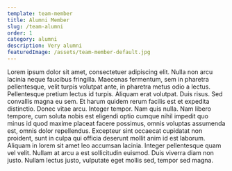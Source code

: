 ```yaml
---
template: team-member
title: Alumni Member
slug: /team-alumni
order: 1
category: alumni
description: Very alumni
featuredImage: /assets/team-member-default.jpg
---
```


Lorem ipsum dolor sit amet, consectetuer adipiscing elit. Nulla non arcu lacinia neque faucibus fringilla. Maecenas fermentum, sem in pharetra pellentesque, velit turpis volutpat ante, in pharetra metus odio a lectus. Pellentesque pretium lectus id turpis. Aliquam erat volutpat. Duis risus. Sed convallis magna eu sem. Et harum quidem rerum facilis est et expedita distinctio. Donec vitae arcu. Integer tempor. Nam quis nulla. Nam libero tempore, cum soluta nobis est eligendi optio cumque nihil impedit quo minus id quod maxime placeat facere possimus, omnis voluptas assumenda est, omnis dolor repellendus. Excepteur sint occaecat cupidatat non proident, sunt in culpa qui officia deserunt mollit anim id est laborum. Aliquam in lorem sit amet leo accumsan lacinia. Integer pellentesque quam vel velit. Nullam at arcu a est sollicitudin euismod. Duis viverra diam non justo. Nullam lectus justo, vulputate eget mollis sed, tempor sed magna.


